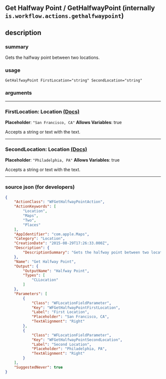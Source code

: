 
## Get Halfway Point / GetHalfwayPoint (internally `is.workflow.actions.gethalfwaypoint`)


## description

### summary

Gets the halfway point between two locations.


### usage
```
GetHalfwayPoint FirstLocation="string" SecondLocation="string"
```

### arguments

---

### FirstLocation: Location [(Docs)](https://pfgithub.github.io/shortcutslang/gettingstarted#text-field)
**Placeholder**: `"San Francisco, CA"`
**Allows Variables**: true



Accepts a string 
or text
with the text.

---

### SecondLocation: Location [(Docs)](https://pfgithub.github.io/shortcutslang/gettingstarted#text-field)
**Placeholder**: `"Philadelphia, PA"`
**Allows Variables**: true



Accepts a string 
or text
with the text.

---

### source json (for developers)

```json
{
	"ActionClass": "WFGetHalfwayPointAction",
	"ActionKeywords": [
		"Location",
		"Maps",
		"Two",
		"Places"
	],
	"AppIdentifier": "com.apple.Maps",
	"Category": "Location",
	"CreationDate": "2015-08-29T17:26:33.000Z",
	"Description": {
		"DescriptionSummary": "Gets the halfway point between two locations."
	},
	"Name": "Get Halfway Point",
	"Output": {
		"OutputName": "Halfway Point",
		"Types": [
			"CLLocation"
		]
	},
	"Parameters": [
		{
			"Class": "WFLocationFieldParameter",
			"Key": "WFGetHalfwayPointFirstLocation",
			"Label": "First Location",
			"Placeholder": "San Francisco, CA",
			"TextAlignment": "Right"
		},
		{
			"Class": "WFLocationFieldParameter",
			"Key": "WFGetHalfwayPointSecondLocation",
			"Label": "Second Location",
			"Placeholder": "Philadelphia, PA",
			"TextAlignment": "Right"
		}
	],
	"SuggestedNever": true
}
```

